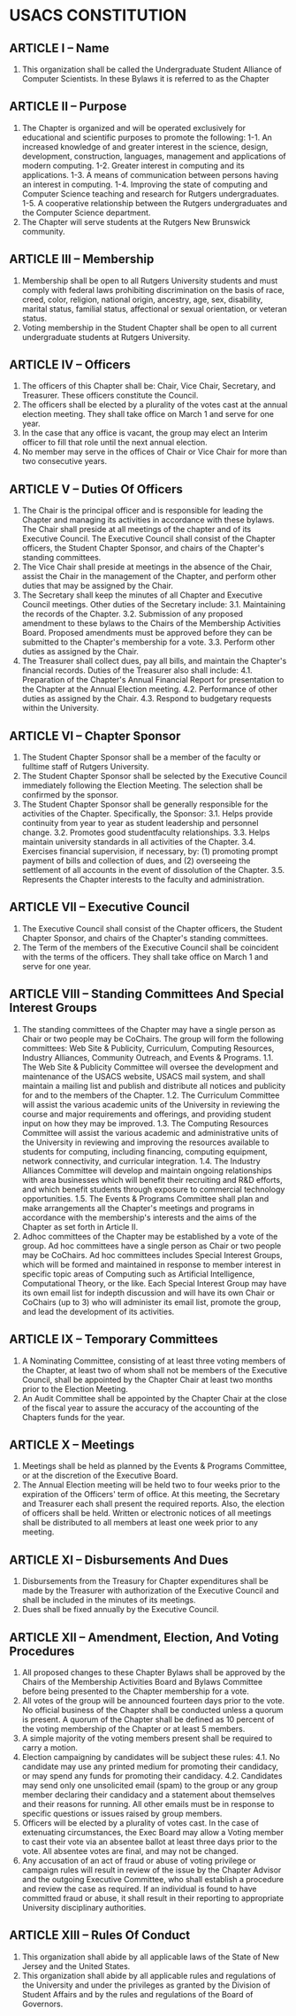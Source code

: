 # USACS CONSTITUTION

## ARTICLE I – Name
1. This organization shall be called the Undergraduate Student Alliance of Computer Scientists. In these Bylaws it is referred to as the Chapter

## ARTICLE II – Purpose
1. The Chapter is organized and will be operated exclusively for educational and scientific purposes to promote the following:
  1-1. An increased knowledge of and greater interest in the science, design, development, construction, languages, management and applications of modern computing.
  1-2. Greater interest in computing and its applications.
  1-3. A means of communication between persons having an interest in computing.
  1-4. Improving the state of computing and Computer Science teaching and research for Rutgers undergraduates.
  1-5. A cooperative relationship between the Rutgers undergraduates and the Computer Science department.
2. The Chapter will serve students at the Rutgers New Brunswick community.

## ARTICLE III – Membership
1. Membership shall be open to all Rutgers University students and must comply with federal laws prohibiting discrimination on the basis of race, creed, color, religion, national origin, ancestry, age, sex, disability, marital status, familial status, affectional or sexual orientation, or veteran status.
2. Voting membership in the Student Chapter shall be open to all current undergraduate students at Rutgers University.

## ARTICLE IV – Officers
1. The officers of this Chapter shall be: Chair, Vice Chair, Secretary, and Treasurer. These officers constitute the Council.
2. The officers shall be elected by a plurality of the votes cast at the annual election meeting. They shall take office on March 1 and serve for one year.
3. In the case that any office is vacant, the group may elect an Interim officer to fill that role until the next annual election.
4. No member may serve in the offices of Chair or Vice Chair for more than two consecutive years.

## ARTICLE V – Duties Of Officers
1. The Chair is the principal officer and is responsible for leading the Chapter and managing its activities in accordance with these bylaws. The Chair shall preside at all meetings of the chapter and of its Executive Council. The Executive Council shall consist of the Chapter officers, the Student Chapter Sponsor, and chairs of the Chapter's standing committees.
2. The Vice Chair shall preside at meetings in the absence of the Chair, assist the Chair in the management of the Chapter, and perform other duties that may be assigned by the Chair.
3. The Secretary shall keep the minutes of all Chapter and Executive Council meetings. Other duties of the Secretary include:
3.1. Maintaining the records of the Chapter.
3.2. Submission of any proposed amendment to these bylaws to the Chairs of the Membership Activities Board. Proposed amendments must be approved before they can be submitted to the Chapter's membership for a vote.
3.3. Perform other duties as assigned by the Chair.
4. The Treasurer shall collect dues, pay all bills, and maintain the Chapter's financial records. Duties of the Treasurer also shall include:
4.1. Preparation of the Chapter's Annual Financial Report for presentation to the Chapter at the Annual Election meeting.
4.2. Performance of other duties as assigned by the Chair.
4.3. Respond to budgetary requests within the University.

## ARTICLE VI – Chapter Sponsor
1. The Student Chapter Sponsor shall be a member of the faculty or fulltime staff of Rutgers University.
2. The Student Chapter Sponsor shall be selected by the Executive Council immediately following the Election Meeting. The selection shall be confirmed by the sponsor.
3. The Student Chapter Sponsor shall be generally responsible for the activities of the Chapter. Specifically, the Sponsor:
3.1. Helps provide continuity from year to year as student leadership and personnel change.
3.2. Promotes good studentfaculty relationships.
3.3. Helps maintain university standards in all activities of the Chapter.
3.4. Exercises financial supervision, if necessary, by: (1) promoting prompt payment of bills and collection of dues, and (2) overseeing the settlement of all accounts in the event of dissolution of the Chapter.
3.5. Represents the Chapter interests to the faculty and administration.

## ARTICLE VII – Executive Council
1. The Executive Council shall consist of the Chapter officers, the Student Chapter Sponsor, and chairs of the Chapter's standing committees.
2. The Term of the members of the Executive Council shall be coincident with the terms of the officers. They shall take office on March 1 and serve for one year.

## ARTICLE VIII – Standing Committees And Special Interest Groups
1. The standing committees of the Chapter may have a single person as Chair or two people may be CoChairs. The group will form the following committees: Web Site & Publicity, Curriculum, Computing Resources, Industry Alliances, Community Outreach, and Events & Programs.
1.1. The Web Site & Publicity Committee will oversee the development and maintenance of the USACS website, USACS mail system, and shall maintain a mailing list and publish and distribute all notices and publicity for and to the members of the Chapter.
1.2. The Curriculum Committee will assist the various academic units of the University in reviewing the course and major requirements and offerings, and providing student input on how they may be improved.
1.3. The Computing Resources Committee will assist the various academic and administrative units of the University in reviewing and improving the resources available to students for computing, including financing, computing equipment, network connectivity, and curricular integration.
1.4. The Industry Alliances Committee will develop and maintain ongoing relationships with area businesses which will benefit their recruiting and R&D efforts, and which benefit students through exposure to commercial technology opportunities.
1.5. The Events & Programs Committee shall plan and make arrangements all the Chapter's meetings and programs in accordance with the membership's interests and the aims of the Chapter as set forth in Article II.
2. Adhoc committees of the Chapter may be established by a vote of the group. Ad hoc committees have a single person as Chair or two people may be CoChairs. Ad hoc committees includes Special Interest Groups, which will be
formed and maintained in response to member interest in specific topic areas of Computing such as Artificial Intelligence, Computational Theory, or the like. Each Special Interest Group may have its own email list for indepth discussion and will have its own Chair or CoChairs (up to 3) who will administer its email list, promote the group, and lead the development of its activities.

## ARTICLE IX – Temporary Committees
1. A Nominating Committee, consisting of at least three voting members of the Chapter, at least two of whom shall not be members of the Executive Council, shall be appointed by the Chapter Chair at least two months prior to the Election Meeting.
2. An Audit Committee shall be appointed by the Chapter Chair at the close of the fiscal year to assure the accuracy of the accounting of the Chapters funds for the year.

## ARTICLE X – Meetings
1. Meetings shall be held as planned by the Events & Programs Committee, or at the discretion of the Executive Board.
2. The Annual Election meeting will be held two to four weeks prior to the expiration of the Officers' term of office. At this meeting, the Secretary and Treasurer each shall present the required reports. Also, the election of officers shall be held. Written or electronic notices of all meetings shall be distributed to all members at least one week prior to any meeting.

## ARTICLE XI – Disbursements And Dues 
1. Disbursements from the Treasury for Chapter expenditures shall be made by the Treasurer with authorization of the Executive Council and shall be included in the minutes of its meetings.
2. Dues shall be fixed annually by the Executive Council.

## ARTICLE XII – Amendment, Election, And Voting Procedures
1. All proposed changes to these Chapter Bylaws shall be approved by the Chairs of the Membership Activities Board and Bylaws Committee before being presented to the Chapter membership for a vote.
2. All votes of the group will be announced fourteen days prior to the vote. No official business of the Chapter shall be conducted unless a quorum is present. A quorum of the Chapter shall be defined as 10 percent of the voting membership of the Chapter or at least 5 members.
3. A simple majority of the voting members present shall be required to carry a motion.
4. Election campaigning by candidates will be subject these rules:
4.1. No candidate may use any printed medium for promoting their candidacy, or may spend any funds for promoting their candidacy.
4.2. Candidates may send only one unsolicited email (spam) to the group or any group member declaring their candidacy and a statement about themselves and their reasons for running. All other emails must be in response to specific questions or issues raised by group members.
5. Officers will be elected by a plurality of votes cast. In the case of extenuating circumstances, the Exec Board may allow a Voting member to cast their vote via an absentee ballot at least three days prior to the vote. All absentee votes are final, and may not be changed.
6. Any accusation of an act of fraud or abuse of voting privilege or campaign rules will result in review of the issue by the Chapter Advisor and the outgoing Executive Committee, who shall establish a procedure and review the case as required. If an individual is found to have committed fraud or abuse, it shall result in their reporting to appropriate University disciplinary authorities.

## ARTICLE XIII – Rules Of Conduct
1. This organization shall abide by all applicable laws of the State of New Jersey and the United States.
2. This organization shall abide by all applicable rules and regulations of the University and under the privileges as granted by the Division of Student Affairs and by the rules and regulations of the Board of Governors.
